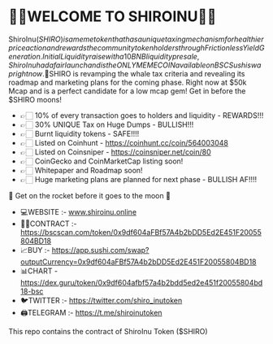 # 🐩🐶WELCOME TO SHIROINU🐶🐩

ShiroInu($SHIRO) is a meme token that has a unique taxing mechanism for healthier price action and rewards the community token holders through Frictionless Yield Generation. Initial Liquidity raise with a 10BNB liquidity presale, ShiroInu had a fair launch and is the ONLY MEME COIN available on BSC Sushiswap right now. 🌟$SHIRO is revamping the whale tax criteria and revealing its roadmap and marketing plans for the coming phase. Right now at $50k Mcap and is a perfect candidate for a low mcap gem! Get in before the $SHIRO moons!

* 👉🏻 10% of every transaction goes to holders and liquidity - REWARDS!!!
* 👉🏻 30% UNIQUE Tax on Huge Dumps - BULLISH!!!
* 👉🏻 Burnt liquidity tokens - SAFE!!!!
* 👉🏻 Listed on Coinhunt - https://coinhunt.cc/coin/564003048 
* 👉🏻 Listed on Coinsniper - https://coinsniper.net/coin/80
* 👉🏻 CoinGecko and CoinMarketCap listing soon!
* 👉🏻 Whitepaper and Roadmap soon!
* 👉🏻 Huge marketing plans are planned for next phase - BULLISH AF!!!!

🚀 Get on the rocket before it goes to the moon 🚀
* 💻WEBSITE :- www.shiroinu.online
* 👷‍♂️CONTRACT :- https://bscscan.com/token/0x9df604aFBf57A4b2bDD5Ed2E451F20055804BD18
* 📈BUY :- https://app.sushi.com/swap?outputCurrency=0x9df604aFBf57A4b2bDD5Ed2E451F20055804BD18
* 📊CHART - https://dex.guru/token/0x9df604afbf57a4b2bdd5ed2e451f20055804bd18-bsc
* 🐦TWITTER :- https://twitter.com/shiro_inutoken
* 🖨TELEGRAM :- https://t.me/shiroinutoken

This repo contains the contract of ShiroInu Token ($SHIRO)
